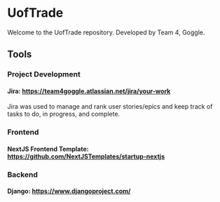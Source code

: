 # UofTrade

Welcome to the UofTrade repository. Developed by Team 4, Goggle.

## Tools

### Project Development

#### Jira: https://team4goggle.atlassian.net/jira/your-work

Jira was used to manage and rank user stories/epics and keep track of tasks to do, in progress, and complete.

### Frontend
#### NextJS Frontend Template: https://github.com/NextJSTemplates/startup-nextjs

### Backend

#### Django: https://www.djangoproject.com/

